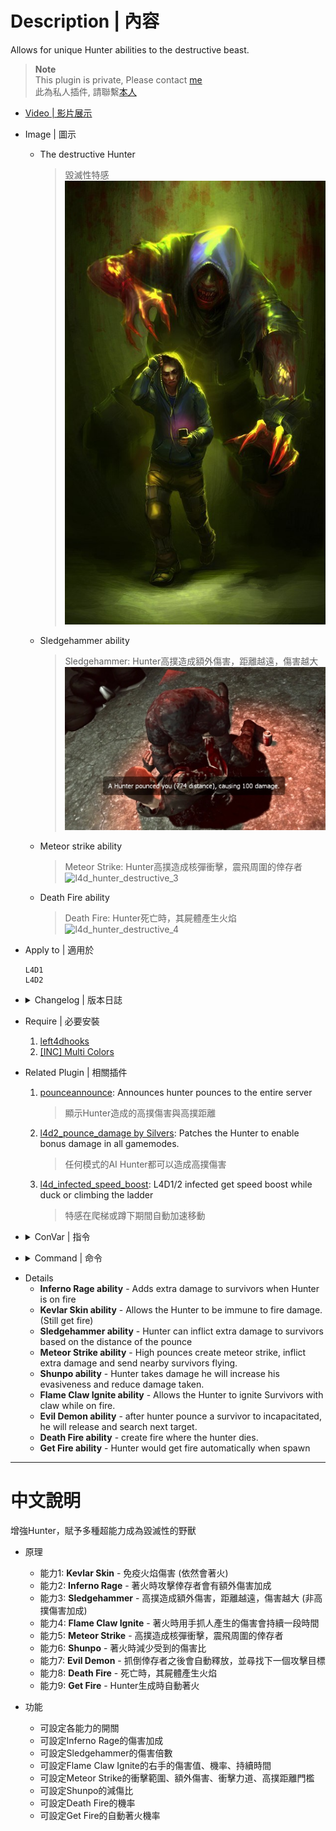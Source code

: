 # Description | 內容
Allows for unique Hunter abilities to the destructive beast.

> __Note__ <br/>
This plugin is private, Please contact [me](https://github.com/fbef0102/Game-Private_Plugin#私人插件列表-private-plugins-list)<br/>
此為私人插件, 請聯繫[本人](https://github.com/fbef0102/Game-Private_Plugin#私人插件列表-private-plugins-list)

* [Video | 影片展示](https://youtu.be/Sh11NlYvd0k)

* Image | 圖示
	* The destructive Hunter
		> 毀滅性特感
		<br/>![l4d_hunter_destructive_1](image/l4d_hunter_destructive_1.jpg)
	* Sledgehammer ability
		> Sledgehammer: Hunter高撲造成額外傷害，距離越遠，傷害越大
		<br/>![l4d_hunter_destructive_2](image/l4d_hunter_destructive_2.jpg)
	* Meteor strike ability
		> Meteor Strike: Hunter高撲造成核彈衝擊，震飛周圍的倖存者
		<br/>![l4d_hunter_destructive_3](image/l4d_hunter_destructive_3.gif)
	* Death Fire ability
		> Death Fire: Hunter死亡時，其屍體產生火焰
		<br/>![l4d_hunter_destructive_4](image/l4d_hunter_destructive_4.gif)

* Apply to | 適用於
	```
	L4D1
	L4D2
	```

* <details><summary>Changelog | 版本日誌</summary>

	```php
	//Mortiegama @ 2014-2014
	//HarryPotter @ 2023
	```
	* v1.1h (2023-4-30)
		* New abilitity "Auto Fire": Hunter would get fire automatically when spawn

	* v1.0h (2023-3-24)
		* Request by Shadow
		* Remake code, convert code to latest syntax
		* Fix warnings when compiling on SourceMod 1.11.
		* Optimize code and improve performance
		* Delete ability "Bile Feet", "Bile Pimple", "Bile Throw", "Explosive Diarrhea".
		* Add two abilitites
			* Meteor Strike ability: the high pounces create meteor strike, inflict extra damage and send nearby survivors flying.
			* Death Fire ability: create fire where the hunter dies.
		* Rename some cvars
		* Correct melee damage when enable Shunpo ability
		* Replace Gamedata with left4dhooks
	* v1.1
		* [Original Plugin by Mortiegama](https://forums.alliedmods.net/showthread.php?t=239492)
</details>

* Require | 必要安裝
	1. [left4dhooks](https://forums.alliedmods.net/showthread.php?t=321696)
	2. [[INC] Multi Colors](https://github.com/fbef0102/L4D1_2-Plugins/releases/tag/Multi-Colors)

* Related Plugin | 相關插件
	1. [pounceannounce](https://github.com/fbef0102/L4D1_2-Plugins/tree/master/pounceannounce): Announces hunter pounces to the entire server
		> 顯示Hunter造成的高撲傷害與高撲距離
	2. [l4d2_pounce_damage by Silvers](https://forums.alliedmods.net/showthread.php?p=2675236): Patches the Hunter to enable bonus damage in all gamemodes.
		> 任何模式的AI Hunter都可以造成高撲傷害
	3. [l4d_infected_speed_boost](/Plugin_插件/Special_Infected_特感/l4d_infected_speed_boost): L4D1/2 infected get speed boost while duck or climbing the ladder
		> 特感在爬梯或蹲下期間自動加速移動

* <details><summary>ConVar | 指令</summary>

	* cfg/sourcemod/l4d_hunter_destructive.cfg
		```php
		// Chance that the fire will be created when the hunter dies. (100 = 100%).
		l4d_hunter_destructive_autofire_chance "60"

		// If 1, Hunter would get fire automatically if .
		l4d_hunter_destructive_autofire_enable "1"

		// Chance that the fire will be created when the hunter dies. (100 = 100%).
		l4d_hunter_destructive_deathfire_chance "60"

		// If 1, Enables Death Fire ability, create fire where the hunter dies.
		l4d_hunter_destructive_deathfire_enable "1"

		// If 1, Enables the Evil Demon ability, after hunter pounce a survivor to incapacitated, he will release and search next target.
		l4d_hunter_destructive_evil_enable "1"

		// Chance that the Flame Claw will ignite a Survivor. (100 = 100%).
		l4d_hunter_destructive_flameclaw_chance "100"

		// How much damage is by the flames each second.
		l4d_hunter_destructive_flameclaw_damage "2"

		// For how many seconds will the Survivor remain ignited.
		l4d_hunter_destructive_flameclaw_duration "4"

		// If 1, Enables Flame Claw Ignite ability, allows the Hunter to ignite Survivors with claw while on fire.
		l4d_hunter_destructive_flameclaw_enable "1"

		// Amount of extra damage caused by Inferno Rage.
		l4d_hunter_destructive_infernorage_damage "2.0"

		// If 1, Enables Inferno Rage ability, adds extra damage to survivors when Hunter is on fire.
		l4d_hunter_destructive_infernorage_enable "1"

		// If 1, Enables Kevlar Skin ability, allows the Hunter to be immune to fire damage. (Still get fire)
		l4d_hunter_destructive_kevlar_skin_enable "1"

		// Damage caused by meteor strike.
		l4d_hunter_destructive_meteor_damage "8.0"

		// Hunter Pounce Distance needed to trigger meteor strike.
		l4d_hunter_destructive_meteor_distance "750.0"

		// If 1, Enables meteor strike ability, the high pounces create meteor strike, inflict extra damage and send nearby survivors flying.
		l4d_hunter_destructive_meteor_enable "1"

		// (L4D2) How much force is applied to the survivor due to meteor strike.
		l4d_hunter_destructive_meteor_power "300.0"

		// Hunter meteor strike range.
		l4d_hunter_destructive_meteor_range "200.0"

		// (L4D2) Vertical force multiplier due to meteor strike.
		l4d_hunter_destructive_meteor_vertical_mult "1.5"

		// Percent of damage the Hunter avoids while using Shunpo.
		l4d_hunter_destructive_shunpo_amount "0.8"

		// Amount of time until the next Shunpo can be activated.
		l4d_hunter_destructive_shunpo_cooldown "3.0"

		// How long the Hunter is able to keep the Shunpo ability active. (0=Always active Shunpo)
		l4d_hunter_destructive_shunpo_duration "4.0"

		// If 1, Enables Shunpo ability, a Hunter takes damage he will increase his evasiveness and reduce damage taken.
		l4d_hunter_destructive_shunpo_enable "1"

		// If 1, active the ability Shunpo only when hunter is on fire
		l4d_hunter_destructive_shunpo_when_onfire "1"

		// If 1, Enables Sledgehammer ability, the Hunter can inflict extra damage to survivors based on the distance of the pounce.
		l4d_hunter_destructive_sledgehammer_enable "1"

		// Maximum amount of damage the Sledgehammer will cause. (Should be Survivor health max).
		l4d_hunter_destructive_sledgehammer_max_damage "100.0"

		// Amount to multiply the damage dealt from Sledgehammer.
		l4d_hunter_destructive_sledgehammer_multiplier "1.0"
		```
</details>

* <details><summary>Command | 命令</summary>

	None
</details>

* Details
	* <b>Inferno Rage ability</b> - Adds extra damage to survivors when Hunter is on fire
	* <b>Kevlar Skin ability</b> - Allows the Hunter to be immune to fire damage. (Still get fire)
	* <b>Sledgehammer ability</b> - Hunter can inflict extra damage to survivors based on the distance of the pounce
	* <b>Meteor Strike ability</b> - High pounces create meteor strike, inflict extra damage and send nearby survivors flying.
	* <b>Shunpo ability</b> - Hunter takes damage he will increase his evasiveness and reduce damage taken.
	* <b>Flame Claw Ignite ability</b> - Allows the Hunter to ignite Survivors with claw while on fire.
	* <b>Evil Demon ability</b> - after hunter pounce a survivor to incapacitated, he will release and search next target.
	* <b>Death Fire ability</b> - create fire where the hunter dies.
	* <b>Get Fire ability</b> - Hunter would get fire automatically when spawn

- - - -
# 中文說明
增強Hunter，賦予多種超能力成為毀滅性的野獸

* 原理
	* 能力1: <b>Kevlar Skin</b> - 免疫火焰傷害 (依然會著火)
	* 能力2: <b>Inferno Rage</b> - 著火時攻擊倖存者會有額外傷害加成
	* 能力3: <b>Sledgehammer</b> - 高撲造成額外傷害，距離越遠，傷害越大 (非高撲傷害加成)
	* 能力4: <b>Flame Claw Ignite</b> - 著火時用手抓人產生的傷害會持續一段時間
	* 能力5: <b>Meteor Strike</b> - 高撲造成核彈衝擊，震飛周圍的倖存者
	* 能力6: <b>Shunpo</b> - 著火時減少受到的傷害比
	* 能力7: <b>Evil Demon</b> - 抓倒倖存者之後會自動釋放，並尋找下一個攻擊目標
	* 能力8: <b>Death Fire</b> - 死亡時，其屍體產生火焰
	* 能力9: <b>Get Fire</b> - Hunter生成時自動著火

* 功能
	* 可設定各能力的開關
	* 可設定Inferno Rage的傷害加成
	* 可設定Sledgehammer的傷害倍數
	* 可設定Flame Claw Ignite的右手的傷害值、機率、持續時間
	* 可設定Meteor Strike的衝擊範圍、額外傷害、衝擊力道、高撲距離門檻
	* 可設定Shunpo的減傷比
	* 可設定Death Fire的機率
	* 可設定Get Fire的自動著火機率
